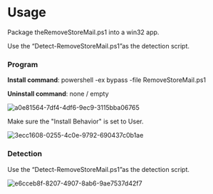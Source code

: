 # Usage

Package theRemoveStoreMail.ps1 into a win32 app.

Use the “Detect-RemoveStoreMail.ps1”as the detection script.

### Program

**Install command**: powershell -ex bypass -file RemoveStoreMail.ps1

**Uninstall command**: none / empty 

![a0e81564-7df4-4df6-9ec9-3115bba06765](file:///C:/Users/admin/OneDrive/Pictures/Typedown/a0e81564-7df4-4df6-9ec9-3115bba06765.png)

Make sure the "Install Behavior" is set to User. 

![3ecc1608-0255-4c0e-9792-690437c0b1ae](file:///C:/Users/admin/OneDrive/Pictures/Typedown/3ecc1608-0255-4c0e-9792-690437c0b1ae.png)

### Detection

Use the “Detect-RemoveStoreMail.ps1”as the detection script.

![e6cceb8f-8207-4907-8ab6-9ae7537d42f7](file:///C:/Users/admin/OneDrive/Pictures/Typedown/e6cceb8f-8207-4907-8ab6-9ae7537d42f7.png)
